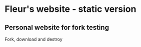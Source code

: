 # Fleur's website - static version
## Personal website for fork testing

Fork, download and destroy
